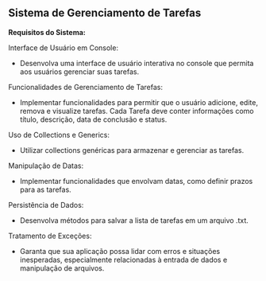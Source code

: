  <h2>Sistema de Gerenciamento de Tarefas</h2>

<strong>Requisitos do Sistema:</strong>
<p>Interface de Usuário em Console:</p>
  <ul>
<li>Desenvolva uma interface de usuário interativa no console que permita aos usuários gerenciar suas tarefas.</li>
  </ul>
<p>Funcionalidades de Gerenciamento de Tarefas:</p>
  <ul>
<li>Implementar funcionalidades para permitir que o usuário adicione, edite, remova e visualize tarefas. Cada Tarefa deve conter informações como título, descrição, data de conclusão e status.</li>
  </ul>
<p>Uso de Collections e Generics:</p>
<ul>
  <li>Utilizar collections genéricas para armazenar e gerenciar as tarefas.</li>
</ul>
<p>Manipulação de Datas:</p>
<ul>
  <li>Implementar funcionalidades que envolvam datas, como definir prazos para as tarefas.</li>
</ul>
<p>Persistência de Dados:</p>
<ul>
  <li>Desenvolva métodos para salvar a lista de tarefas em um arquivo .txt.</li>
</ul>
<p>Tratamento de Exceções:</p>
<ul>
  <li>Garanta que sua aplicação possa lidar com erros e situações inesperadas, especialmente relacionadas à entrada de dados e manipulação de arquivos.</li>
</ul>
